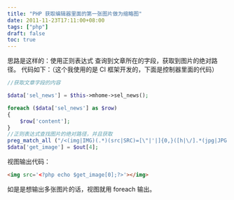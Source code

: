 ```yaml
---
title: "PHP 获取编辑器里面的第一张图片做为缩略图"
date: 2011-11-23T17:11:00+08:00
tags: ["php"] 
draft: false
toc: true
---
```


思路是这样的：使用正则表达式 查询到文章所在的字段，获取到图片的绝对路径。 代码如下：（这个我使用的是 CI 框架开发的，下面是控制器里面的代码）


```php
//获取文章字段的内容

$data['sel_news'] = $this->mhome->sel_news();

foreach ($data['sel_news'] as $row)
{
    $row['content'];
}
//正则表达式查找图片的绝对路径，并且获取
preg_match_all ("/<(img|IMG)(.*)(src|SRC)=[\"|'|]{0,}([h|\/].*(jpg|JPG|gif|GIF|png|PNG))[\"|'|\s]{0,}/isU",$row['content'],$out);
$data['get_image'] = $out[4];
```


视图输出代码：

```html
<img src='<?php echo $get_image[0];?>'></img>
```

如是是想输出多张图片的话，视图就用 foreach 输出。